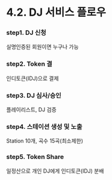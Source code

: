 # 4.2. DJ 서비스 플로우

### step1. DJ 신청

실명인증된 회원이면 누구나 가능

### step2. Token 결

인디토큰(IDJ)으로 결제

### step3. DJ 심사/승인

플레이리스트, DJ 검증

### step4. 스테이션 생성 및 노출

Station 10개, 곡수 15곡(최소제한)

### step5. Token Share

일정산으로 개인 DJ에게 인디토큰(IDJ) 분배&#x20;

###
